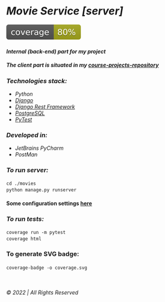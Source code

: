 # _Movie Service [server]_

![coverage](./movies/coverage.svg)

#### _Internal (back-end) part for my project_

##### The client part is situated in my [course-projects-repository](https://github.com/user-of-github/BSUIR_course-projects/tree/master/2%20year%20-%20Movie%20Ticket%20Sales%20Service/client)

### _Technologies stack:_

* _Python_
* _[Django](https://www.djangoproject.com/)_
* _[Django Rest Framework](https://www.django-rest-framework.org/)_
* _[PostgreSQL](https://www.postgresql.org/)_
* _[PyTest](https://pytest-cov.readthedocs.io/en/latest/readme.html)_

### _Developed in:_

* _JetBrains PyCharm_
* _PostMan_

### _To run server:_  
`cd ./movies`  
`python manage.py runserver`  

#### Some configuration settings [here](./movies/configuration.json)

### _To run tests:_

`coverage run -m pytest`  
`coverage html`

### To generate SVG badge:

`coverage-badge -o coverage.svg`

&nbsp;

###### © 2022 | All Rights Reserved
